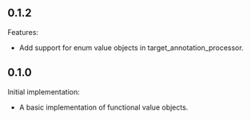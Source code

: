 ## 0.1.2

Features:

- Add support for enum value objects in target_annotation_processor.

## 0.1.0

Initial implementation:

- A basic implementation of functional value objects.
